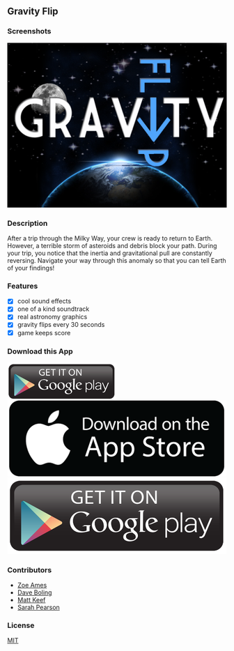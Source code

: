 ## Gravity Flip

### Screenshots
![Image1](https://raw.githubusercontent.com/zoeames/falldown/master/docs/screenshots/gravityflip.png)

### Description
After a trip through the Milky Way, your crew is ready to return to Earth. However, a terrible storm of asteroids and debris block your path. During your trip, you notice that the inertia and gravitational pull are constantly reversing. Navigate your way through this anomaly so that you can tell Earth of your findings!

### Features
- [x] cool sound effects
- [x] one of a kind soundtrack
- [x] real astronomy graphics
- [x] gravity flips every 30 seconds
- [x] game keeps score

### Download this App
<a href="https://play.google.com/store/apps/details?id=daveboling.gravity.flip"><img src="docs/icons/google-play-logo.png" align="left" height="87px" width="250px" ></a>


[<img src="docs/icons/itunes-app-store-logo.png">](https://itunes.apple.com/TR/app/id932888940)
[<img src="docs/icons/google-play-logo.png">](https://play.google.com/store/apps/details?id=daveboling.gravity.flip)
### Contributors
- [Zoe Ames](https://github.com/zoeames)
- [Dave Boling](https://github.com/kadowki)
- [Matt Keef](https://github.com/mkeef1)
- [Sarah Pearson](https://github.com/sarahMPearson)

### License
[MIT](LICENSE)
